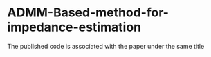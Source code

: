 # ADMM-Based-method-for-impedance-estimation
The published code is associated with the paper under the same title

